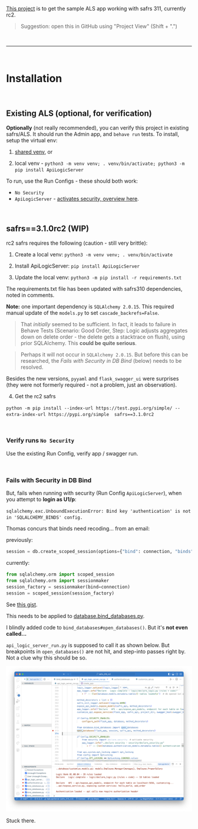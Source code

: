 [This project](https://github.com/valhuber/safrs_310_rc2) is to get the sample ALS app working with safrs 311, currently rc2.

> Suggestion: open this in GitHub using "Project View" (Shift + ".")

&nbsp;

---
&nbsp;

# Installation

&nbsp;

## Existing ALS (optional, for verification)

**Optionally** (not really recommended), you can verify this project in existing safrs/ALS.  It should run the Admin app, and `behave run` tests.  To install, setup the virtual env:

1. [shared venv](https://apilogicserver.github.io/Docs/Project-Env/#shared-venv), or

2. local venv - `python3 -m venv venv; . venv/bin/activate; python3 -m pip install ApiLogicServer`

To run, use the Run Configs - these should both work:

* `No Security`
* `ApiLogicServer` - [activates security, overview here](https://apilogicserver.github.io/Docs/Security-Overview/).

&nbsp;

## safrs==3.1.0rc2 (WIP)

rc2 safrs requires the following (caution - still very brittle):

1. Create a local venv: `python3 -m venv venv; . venv/bin/activate`

2. Install ApiLogicServer: `pip install ApiLogicServer`

3. Update the local venv: `python3 -m pip install -r requirements.txt`

The requirements.txt file has been updated with safrs310 dependencies, noted in comments.

**Note:** one important dependency is `SQLAlchemy 2.0.15`.  This required manual update of the `models.py` to set `cascade_backrefs=False`.  

> That *initially* seemed to be sufficient.  In fact, it leads to failure in Behave Tests (Scenario: Good Order,  Step: Logic adjusts aggregates down on delete order - the delete gets a stacktrace on flush), using prior SQLAlchemy.  This **could be quite serious**.

> Perhaps it will not occur in `SQLAlchemy 2.0.15`.  But before this can be researched, the *Fails with Security in DB Bind* (below) needs to be resolved.

Besides the new versions, `pyyaml` and `flask_swagger_ui` were surprises (they were not formerly required - not a problem, just an observation).

4. Get the rc2 safrs

`python -m pip install --index-url https://test.pypi.org/simple/ --extra-index-url https://pypi.org/simple  safrs==3.1.0rc2`

&nbsp;

### Verify runs `No Security`

Use the existing Run Config, verify app / swagger run.

&nbsp;

### Fails with Security in DB Bind

But, fails when running with security (Run Config `ApiLogicServer`), when you attempt to **login as U1/p**:

`sqlalchemy.exc.UnboundExecutionError: Bind key 'authentication' is not in 'SQLALCHEMY_BINDS' config.`

Thomas concurs that binds need recoding... from an email:

previously:
```python
session = db.create_scoped_session(options={"bind": connection, "binds": {}}
```

currently:
```python
from sqlalchemy.orm import scoped_session
from sqlalchemy.orm import sessionmaker
session_factory = sessionmaker(bind=connection)
session = scoped_session(session_factory)
```

See [this gist](https://github.com/thomaxxl/safrs-example/blob/414aae69719db4fa544a086ae694f82047ae772e/tests/conftest.py#L69).

This needs to be applied to [database.bind_databases.py](/database/bind_databases.py).

I blindly added code to `bind_databases#open_databases()`.  But it's **not even called...**

`api_logic_server_run.py` is supposed to call it as shown below.  But breakpoints in `open_databases()` are not hit, and step-into passes right by.  Not a clue why this should be so.

![open_databases not called](./images/open_database%20not%20invoked.png)

Stuck there.
